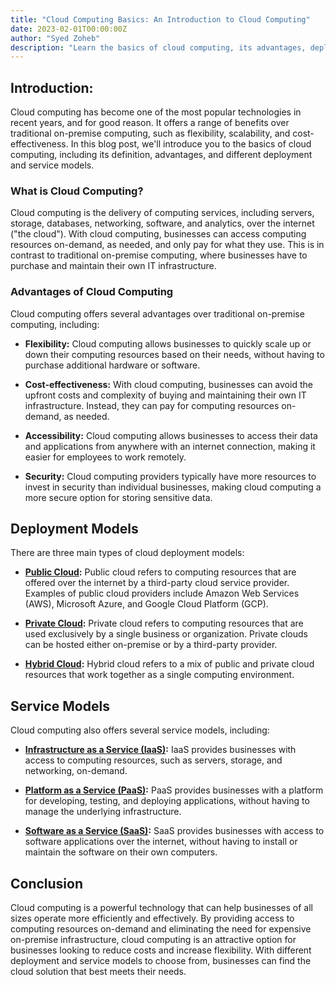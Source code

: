 ```yaml
---
title: "Cloud Computing Basics: An Introduction to Cloud Computing"
date: 2023-02-01T00:00:00Z
author: "Syed Zoheb"
description: "Learn the basics of cloud computing, its advantages, deployment & service models, and how it can benefit your business. Start your cloud journey today!"
---
```


## Introduction:
Cloud computing has become one of the most popular technologies in recent years, and for good reason. It offers a range of benefits over traditional on-premise computing, such as flexibility, scalability, and cost-effectiveness. In this blog post, we'll introduce you to the basics of cloud computing, including its definition, advantages, and different deployment and service models.

### What is Cloud Computing?

Cloud computing is the delivery of computing services, including servers, storage, databases, networking, software, and analytics, over the internet ("the cloud"). With cloud computing, businesses can access computing resources on-demand, as needed, and only pay for what they use. This is in contrast to traditional on-premise computing, where businesses have to purchase and maintain their own IT infrastructure.

### Advantages of Cloud Computing

Cloud computing offers several advantages over traditional on-premise computing, including:

* **Flexibility:** Cloud computing allows businesses to quickly scale up or down their computing resources based on their needs, without having to purchase additional hardware or software.

* **Cost-effectiveness:** With cloud computing, businesses can avoid the upfront costs and complexity of buying and maintaining their own IT infrastructure. Instead, they can pay for computing resources on-demand, as needed.

* **Accessibility:** Cloud computing allows businesses to access their data and applications from anywhere with an internet connection, making it easier for employees to work remotely.

* **Security:** Cloud computing providers typically have more resources to invest in security than individual businesses, making cloud computing a more secure option for storing sensitive data.

## Deployment Models

There are three main types of cloud deployment models:
* **[Public Cloud](https://cloudworld.devopszoheb.com/blog/public_cloud/):** Public cloud refers to computing resources that are offered over the internet by a third-party cloud service provider. Examples of public cloud providers include Amazon Web Services (AWS), Microsoft Azure, and Google Cloud Platform (GCP).

* **[Private Cloud](https://cloudworld.devopszoheb.com/blog/private_cloud/):** Private cloud refers to computing resources that are used exclusively by a single business or organization. Private clouds can be hosted either on-premise or by a third-party provider.

* **[Hybrid Cloud](https://cloudworld.devopszoheb.com/blog/hybrid_cloud/):** Hybrid cloud refers to a mix of public and private cloud resources that work together as a single computing environment.

## Service Models

Cloud computing also offers several service models, including:

* **[Infrastructure as a Service (IaaS)](https://cloudworld.devopszoheb.com/blog/infrastructure_as_a_service/):** IaaS provides businesses with access to computing resources, such as servers, storage, and networking, on-demand.

* **[Platform as a Service (PaaS)](https://cloudworld.devopszoheb.com/blog/platform_as_a_service/):** PaaS provides businesses with a platform for developing, testing, and deploying applications, without having to manage the underlying infrastructure.

* **[Software as a Service (SaaS)](https://cloudworld.devopszoheb.com/blog/software_as_a_service/):** SaaS provides businesses with access to software applications over the internet, without having to install or maintain the software on their own computers.

## Conclusion

Cloud computing is a powerful technology that can help businesses of all sizes operate more efficiently and effectively. By providing access to computing resources on-demand and eliminating the need for expensive on-premise infrastructure, cloud computing is an attractive option for businesses looking to reduce costs and increase flexibility. With different deployment and service models to choose from, businesses can find the cloud solution that best meets their needs.